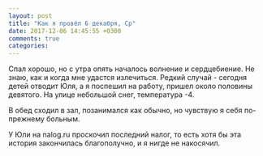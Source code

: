 ```yaml
---
layout: post
title: "Как я провёл 6 декабря, Ср"
date: 2017-12-06 14:45:55 +0300
comments: true
categories: 
---
```

Спал хорошо, но с утра опять началось волнение и сердцебиение. Не знаю, как и когда мне удастся излечиться. Редкий случай - сегодня детей отводит Юля, а я поспешил на работу, пришел около половины девятого. На улице небольшой снег, температура -4.

В обед сходил в зал, позанимался как обычно, но чувствую я себя по-прежнему больным.

У Юли на nalog.ru проскочил последний налог, то есть хотя бы эта история закончилась благополучно, и я нигде не накосячил.